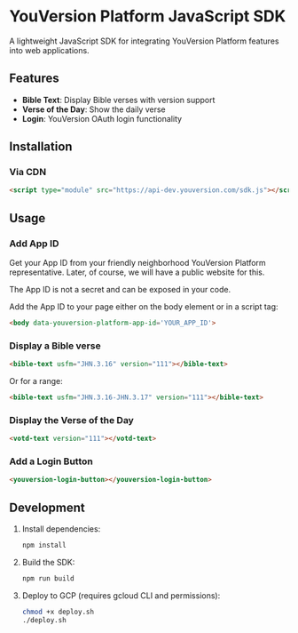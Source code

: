 # YouVersion Platform JavaScript SDK

A lightweight JavaScript SDK for integrating YouVersion Platform features into web applications.

## Features

- **Bible Text**: Display Bible verses with version support
- **Verse of the Day**: Show the daily verse
- **Login**: YouVersion OAuth login functionality

## Installation

### Via CDN

```html
<script type="module" src="https://api-dev.youversion.com/sdk.js"></script>
```

<!-- ### Via NPM (coming soon)

```bash
npm install @youversion/yvp-javascript-sdk
``` -->

## Usage

### Add App ID

Get your App ID from your friendly neighborhood YouVersion Platform representative.
Later, of course, we will have a public website for this.

The App ID is not a secret and can be exposed in your code.

Add the App ID to your page either on the body element or in a script tag:

```html
<body data-youversion-platform-app-id='YOUR_APP_ID'>
```


### Display a Bible verse

```html
<bible-text usfm="JHN.3.16" version="111"></bible-text>
```

Or for a range:

```html
<bible-text usfm="JHN.3.16-JHN.3.17" version="111"></bible-text>
```

### Display the Verse of the Day

```html
<votd-text version="111"></votd-text>
```

### Add a Login Button

```html
<youversion-login-button></youversion-login-button>
```

## Development

1. Install dependencies:
   ```bash
   npm install
   ```

2. Build the SDK:
   ```bash
   npm run build
   ```

3. Deploy to GCP (requires gcloud CLI and permissions):
   ```bash
   chmod +x deploy.sh
   ./deploy.sh
   ```

